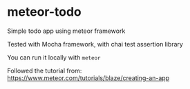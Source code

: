 # meteor-todo
Simple todo app using meteor framework

Tested with Mocha framework, with chai test assertion library

You can run it locally with
`` meteor ``

Followed the tutorial from: https://www.meteor.com/tutorials/blaze/creating-an-app
